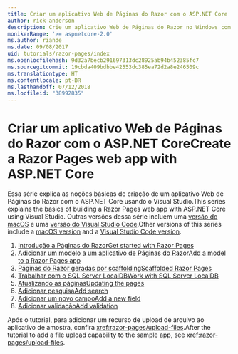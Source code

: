```yaml
---
title: Criar um aplicativo Web de Páginas do Razor com o ASP.NET Core
author: rick-anderson
description: Crie um aplicativo Web de Páginas do Razor no Windows com o Visual Studio, ASP.NET Core e o EF Core.
monikerRange: '>= aspnetcore-2.0'
ms.author: riande
ms.date: 09/08/2017
uid: tutorials/razor-pages/index
ms.openlocfilehash: 9d32a7becb291697313dc28925ab94b452385fc7
ms.sourcegitcommit: 19cbda409bdbbe42553dc385ea72d2a8e246509c
ms.translationtype: HT
ms.contentlocale: pt-BR
ms.lasthandoff: 07/12/2018
ms.locfileid: "38992835"
---
```

# <a name="create-a-razor-pages-web-app-with-aspnet-core"></a><span data-ttu-id="659b2-103">Criar um aplicativo Web de Páginas do Razor com o ASP.NET Core</span><span class="sxs-lookup"><span data-stu-id="659b2-103">Create a Razor Pages web app with ASP.NET Core</span></span>

<span data-ttu-id="659b2-104">Essa série explica as noções básicas de criação de um aplicativo Web de Páginas do Razor com o ASP.NET Core usando o Visual Studio.</span><span class="sxs-lookup"><span data-stu-id="659b2-104">This series explains the basics of building a Razor Pages web app with ASP.NET Core using Visual Studio.</span></span> <span data-ttu-id="659b2-105">Outras versões dessa série incluem uma [versão do macOS](xref:tutorials/razor-pages-mac/index) e uma [versão do Visual Studio Code](xref:tutorials/razor-pages-vsc/index).</span><span class="sxs-lookup"><span data-stu-id="659b2-105">Other versions of this series include a [macOS version](xref:tutorials/razor-pages-mac/index) and a [Visual Studio Code version](xref:tutorials/razor-pages-vsc/index).</span></span>

1. [<span data-ttu-id="659b2-106">Introdução a Páginas do Razor</span><span class="sxs-lookup"><span data-stu-id="659b2-106">Get started with Razor Pages</span></span>](xref:tutorials/razor-pages/razor-pages-start)
1. [<span data-ttu-id="659b2-107">Adicionar um modelo a um aplicativo de Páginas do Razor</span><span class="sxs-lookup"><span data-stu-id="659b2-107">Add a model to a Razor Pages app</span></span>](xref:tutorials/razor-pages/model)
1. [<span data-ttu-id="659b2-108">Páginas do Razor geradas por scaffolding</span><span class="sxs-lookup"><span data-stu-id="659b2-108">Scaffolded Razor Pages</span></span>](xref:tutorials/razor-pages/page)
1. [<span data-ttu-id="659b2-109">Trabalhar com o SQL Server LocalDB</span><span class="sxs-lookup"><span data-stu-id="659b2-109">Work with SQL Server LocalDB</span></span>](xref:tutorials/razor-pages/sql)
1. [<span data-ttu-id="659b2-110">Atualizando as páginas</span><span class="sxs-lookup"><span data-stu-id="659b2-110">Updating the pages</span></span>](xref:tutorials/razor-pages/da1)
1. [<span data-ttu-id="659b2-111">Adicionar pesquisa</span><span class="sxs-lookup"><span data-stu-id="659b2-111">Add search</span></span>](xref:tutorials/razor-pages/search)
1. [<span data-ttu-id="659b2-112">Adicionar um novo campo</span><span class="sxs-lookup"><span data-stu-id="659b2-112">Add a new field</span></span>](xref:tutorials/razor-pages/new-field)
1. [<span data-ttu-id="659b2-113">Adicionar validação</span><span class="sxs-lookup"><span data-stu-id="659b2-113">Add validation</span></span>](xref:tutorials/razor-pages/validation)

<span data-ttu-id="659b2-114">Após o tutorial, para adicionar um recurso de upload de arquivo ao aplicativo de amostra, confira <xref:razor-pages/upload-files>.</span><span class="sxs-lookup"><span data-stu-id="659b2-114">After the tutorial to add a file upload capability to the sample app, see <xref:razor-pages/upload-files>.</span></span>
